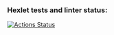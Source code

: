 ### Hexlet tests and linter status:
[![Actions Status](https://github.com/writeralex/frontend-project-11/workflows/hexlet-check/badge.svg)](https://github.com/writeralex/frontend-project-11/actions)